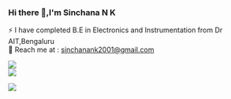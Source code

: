### Hi there 👋,I'm Sinchana N K
⚡ I have completed B.E in Electronics and Instrumentation from Dr AIT,Bengaluru<br>💬 Reach me at : sinchanank2001@gmail.com<br>

![](https://github-readme-stats.vercel.app/api?username=SinchanaNK1&theme=swift&hide_border=false&include_all_commits=true&count_private=true)<br/>
![](https://github-readme-streak-stats.herokuapp.com/?user=SinchanaNK1&theme=swift&hide_border=false)<br/>



[![](https://visitcount.itsvg.in/api?id=SinchanaNK1&icon=0&color=0)](https://visitcount.itsvg.in)




